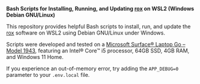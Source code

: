 **Bash Scripts for Installing, Running, and Updating [rox](https://github.com/bewelcome/rox) on WSL2 (Windows Debian GNU/Linux)**

This repository provides helpful Bash scripts to install, run, and update the [rox](https://github.com/bewelcome/rox) software on WSL2 using Debian GNU/Linux under Windows.

Scripts were developed and tested on a [Microsoft Surface® Laptop Go – Model 1943](https://support.microsoft.com/en-us/topic/surface-laptop-go-1st-gen-specs-and-features-962fdfc3-9771-e5d0-e86e-8e9c2119b411), featuring an Intel® Core™ i5 processor, 64GB SSD, 4GB RAM, and Windows 11 Home.

If you experience an out-of-memory error, try adding the `APP_DEBUG=0` parameter to your `.env.local` file.
